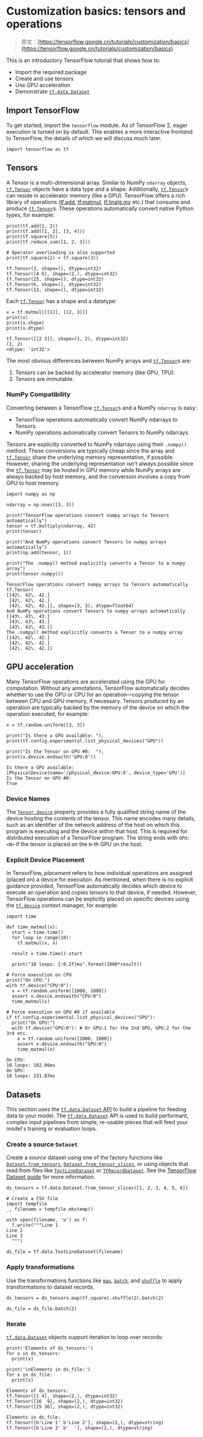 # Customization basics: tensors and operations

> 原文：[https://tensorflow.google.cn/tutorials/customization/basics](https://tensorflow.google.cn/tutorials/customization/basics)

This is an introductory TensorFlow tutorial that shows how to:

*   Import the required package
*   Create and use tensors
*   Use GPU acceleration
*   Demonstrate [`tf.data.Dataset`](https://tensorflow.google.cn/api_docs/python/tf/data/Dataset)

## Import TensorFlow

To get started, import the `tensorflow` module. As of TensorFlow 2, eager execution is turned on by default. This enables a more interactive frontend to TensorFlow, the details of which we will discuss much later.

```
import tensorflow as tf 
```

## Tensors

A Tensor is a multi-dimensional array. Similar to NumPy `ndarray` objects, [`tf.Tensor`](https://tensorflow.google.cn/api_docs/python/tf/Tensor) objects have a data type and a shape. Additionally, [`tf.Tensor`](https://tensorflow.google.cn/api_docs/python/tf/Tensor)s can reside in accelerator memory (like a GPU). TensorFlow offers a rich library of operations ([tf.add](https://tensorflow.google.cn/api_docs/python/tf/add), [tf.matmul](https://tensorflow.google.cn/api_docs/python/tf/matmul), [tf.linalg.inv](https://tensorflow.google.cn/api_docs/python/tf/linalg/inv) etc.) that consume and produce [`tf.Tensor`](https://tensorflow.google.cn/api_docs/python/tf/Tensor)s. These operations automatically convert native Python types, for example:

```
print(tf.add(1, 2))
print(tf.add([1, 2], [3, 4]))
print(tf.square(5))
print(tf.reduce_sum([1, 2, 3]))

# Operator overloading is also supported
print(tf.square(2) + tf.square(3)) 
```

```
tf.Tensor(3, shape=(), dtype=int32)
tf.Tensor([4 6], shape=(2,), dtype=int32)
tf.Tensor(25, shape=(), dtype=int32)
tf.Tensor(6, shape=(), dtype=int32)
tf.Tensor(13, shape=(), dtype=int32)

```

Each [`tf.Tensor`](https://tensorflow.google.cn/api_docs/python/tf/Tensor) has a shape and a datatype:

```
x = tf.matmul([[1]], [[2, 3]])
print(x)
print(x.shape)
print(x.dtype) 
```

```
tf.Tensor([[2 3]], shape=(1, 2), dtype=int32)
(1, 2)
<dtype: 'int32'>

```

The most obvious differences between NumPy arrays and [`tf.Tensor`](https://tensorflow.google.cn/api_docs/python/tf/Tensor)s are:

1.  Tensors can be backed by accelerator memory (like GPU, TPU).
2.  Tensors are immutable.

### NumPy Compatibility

Converting between a TensorFlow [`tf.Tensor`](https://tensorflow.google.cn/api_docs/python/tf/Tensor)s and a NumPy `ndarray` is easy:

*   TensorFlow operations automatically convert NumPy ndarrays to Tensors.
*   NumPy operations automatically convert Tensors to NumPy ndarrays.

Tensors are explicitly converted to NumPy ndarrays using their `.numpy()` method. These conversions are typically cheap since the array and [`tf.Tensor`](https://tensorflow.google.cn/api_docs/python/tf/Tensor) share the underlying memory representation, if possible. However, sharing the underlying representation isn't always possible since the [`tf.Tensor`](https://tensorflow.google.cn/api_docs/python/tf/Tensor) may be hosted in GPU memory while NumPy arrays are always backed by host memory, and the conversion involves a copy from GPU to host memory.

```
import numpy as np

ndarray = np.ones([3, 3])

print("TensorFlow operations convert numpy arrays to Tensors automatically")
tensor = tf.multiply(ndarray, 42)
print(tensor)

print("And NumPy operations convert Tensors to numpy arrays automatically")
print(np.add(tensor, 1))

print("The .numpy() method explicitly converts a Tensor to a numpy array")
print(tensor.numpy()) 
```

```
TensorFlow operations convert numpy arrays to Tensors automatically
tf.Tensor(
[[42\. 42\. 42.]
 [42\. 42\. 42.]
 [42\. 42\. 42.]], shape=(3, 3), dtype=float64)
And NumPy operations convert Tensors to numpy arrays automatically
[[43\. 43\. 43.]
 [43\. 43\. 43.]
 [43\. 43\. 43.]]
The .numpy() method explicitly converts a Tensor to a numpy array
[[42\. 42\. 42.]
 [42\. 42\. 42.]
 [42\. 42\. 42.]]

```

## GPU acceleration

Many TensorFlow operations are accelerated using the GPU for computation. Without any annotations, TensorFlow automatically decides whether to use the GPU or CPU for an operation—copying the tensor between CPU and GPU memory, if necessary. Tensors produced by an operation are typically backed by the memory of the device on which the operation executed, for example:

```
x = tf.random.uniform([3, 3])

print("Is there a GPU available: "),
print(tf.config.experimental.list_physical_devices("GPU"))

print("Is the Tensor on GPU #0:  "),
print(x.device.endswith('GPU:0')) 
```

```
Is there a GPU available: 
[PhysicalDevice(name='/physical_device:GPU:0', device_type='GPU')]
Is the Tensor on GPU #0:  
True

```

### Device Names

The [`Tensor.device`](https://tensorflow.google.cn/api_docs/python/tf/Tensor#device) property provides a fully qualified string name of the device hosting the contents of the tensor. This name encodes many details, such as an identifier of the network address of the host on which this program is executing and the device within that host. This is required for distributed execution of a TensorFlow program. The string ends with `GPU:<N>` if the tensor is placed on the `N`-th GPU on the host.

### Explicit Device Placement

In TensorFlow, *placement* refers to how individual operations are assigned (placed on) a device for execution. As mentioned, when there is no explicit guidance provided, TensorFlow automatically decides which device to execute an operation and copies tensors to that device, if needed. However, TensorFlow operations can be explicitly placed on specific devices using the [`tf.device`](https://tensorflow.google.cn/api_docs/python/tf/device) context manager, for example:

```
import time

def time_matmul(x):
  start = time.time()
  for loop in range(10):
    tf.matmul(x, x)

  result = time.time()-start

  print("10 loops: {:0.2f}ms".format(1000*result))

# Force execution on CPU
print("On CPU:")
with tf.device("CPU:0"):
  x = tf.random.uniform([1000, 1000])
  assert x.device.endswith("CPU:0")
  time_matmul(x)

# Force execution on GPU #0 if available
if tf.config.experimental.list_physical_devices("GPU"):
  print("On GPU:")
  with tf.device("GPU:0"): # Or GPU:1 for the 2nd GPU, GPU:2 for the 3rd etc.
    x = tf.random.uniform([1000, 1000])
    assert x.device.endswith("GPU:0")
    time_matmul(x) 
```

```
On CPU:
10 loops: 102.06ms
On GPU:
10 loops: 231.87ms

```

## Datasets

This section uses the [`tf.data.Dataset` API](https://tensorflow.google.cn/guide/datasets) to build a pipeline for feeding data to your model. The [`tf.data.Dataset`](https://tensorflow.google.cn/api_docs/python/tf/data/Dataset) API is used to build performant, complex input pipelines from simple, re-usable pieces that will feed your model's training or evaluation loops.

### Create a source `Dataset`

Create a *source* dataset using one of the factory functions like [`Dataset.from_tensors`](https://tensorflow.google.cn/api_docs/python/tf/data/Dataset#from_tensors), [`Dataset.from_tensor_slices`](https://tensorflow.google.cn/api_docs/python/tf/data/Dataset#from_tensor_slices), or using objects that read from files like [`TextLineDataset`](https://tensorflow.google.cn/api_docs/python/tf/data/TextLineDataset) or [`TFRecordDataset`](https://tensorflow.google.cn/api_docs/python/tf/data/TFRecordDataset). See the [TensorFlow Dataset guide](https://tensorflow.google.cn/guide/datasets#reading_input_data) for more information.

```
ds_tensors = tf.data.Dataset.from_tensor_slices([1, 2, 3, 4, 5, 6])

# Create a CSV file
import tempfile
_, filename = tempfile.mkstemp()

with open(filename, 'w') as f:
  f.write("""Line 1
Line 2
Line 3
  """)

ds_file = tf.data.TextLineDataset(filename) 
```

### Apply transformations

Use the transformations functions like [`map`](https://tensorflow.google.cn/api_docs/python/tf/data/Dataset#map), [`batch`](https://tensorflow.google.cn/api_docs/python/tf/data/Dataset#batch), and [`shuffle`](https://tensorflow.google.cn/api_docs/python/tf/data/Dataset#shuffle) to apply transformations to dataset records.

```
ds_tensors = ds_tensors.map(tf.square).shuffle(2).batch(2)

ds_file = ds_file.batch(2) 
```

### Iterate

[`tf.data.Dataset`](https://tensorflow.google.cn/api_docs/python/tf/data/Dataset) objects support iteration to loop over records:

```
print('Elements of ds_tensors:')
for x in ds_tensors:
  print(x)

print('\nElements in ds_file:')
for x in ds_file:
  print(x) 
```

```
Elements of ds_tensors:
tf.Tensor([1 4], shape=(2,), dtype=int32)
tf.Tensor([16  9], shape=(2,), dtype=int32)
tf.Tensor([25 36], shape=(2,), dtype=int32)

Elements in ds_file:
tf.Tensor([b'Line 1' b'Line 2'], shape=(2,), dtype=string)
tf.Tensor([b'Line 3' b'  '], shape=(2,), dtype=string)

```